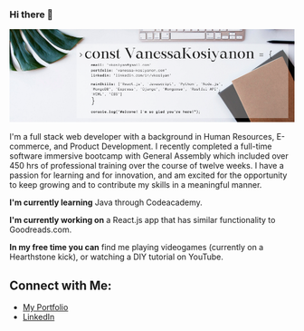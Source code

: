 ### Hi there 👋
![Welcome Banner](images/welcomebanner.png)
<!--
**vkosiyan/vkosiyan** is a ✨ _special_ ✨ repository because its `README.md` (this file) appears on your GitHub profile.

Here are some ideas to get you started:

- 🔭 I’m currently working on ...
- 🌱 I’m currently learning ...
- 👯 I’m looking to collaborate on ...
- 🤔 I’m looking for help with ...
- 💬 Ask me about ...
- 📫 How to reach me: ...
- 😄 Pronouns: ...
- ⚡ Fun fact: ...
-->


I'm a full stack web developer with a background in Human Resources, E-commerce, and Product Development. I recently completed a full-time software immersive bootcamp with General Assembly which included over 450 hrs of professional training over the course of twelve weeks. I have a passion for learning and for innovation, and am excited for the opportunity to keep growing and to contribute my skills in a meaningful manner.


**I'm currently learning** Java through Codeacademy.

**I'm currently working on** a React.js app that has similar functionality to Goodreads.com.

**In my free time you can** find me playing videogames (currently on a Hearthstone kick), or watching a DIY tutorial on YouTube.


## Connect with Me:
* [My Portfolio](https://vanessa-kosiyanon.com)
* [LinkedIn](https://linkedin.com/in/vkosiyan)
